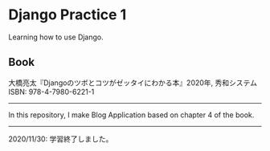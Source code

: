 # Django Practice 1
Learning how to use Django.

## Book
大橋亮太『Djangoのツボとコツがゼッタイにわかる本』2020年, 秀和システム
ISBN: 978-4-7980-6221-1

---
In this repository, I make Blog Application based on chapter 4 of the book.

---
2020/11/30: 学習終了しました。